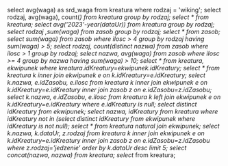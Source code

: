 select avg(waga) as srd_waga from kreatura where rodzaj = 'wiking';
select rodzaj, avg(waga), count(*) from kreatura group by rodzaj;
select * from kreatura; 
select avg('2023'-year(dataUr)) from kreatura group by rodzaj;
select rodzaj ,sum(waga) from zasob group by rodzaj;
select * from zasob;
select sum(waga) from zasob where ilosc > 4 group by rodzaj having sum(waga) > 5;
select rodzaj, count(distinct nazwa) from zasob where ilosc > 1 group by rodzaj;
select nazwa, avg(waga) from zasob where ilosc >= 4 group by nazwa having sum(waga) > 10;
select * from kreatura, ekwipunek where kreatura.idKreatury=ekwipunek.idKreatury;
select * from kreatura k inner join ekwipunek e on k.idKreatury=e.idKreatury;
select k.nazwa, e.idZasobu, e.ilosc from kreatura k inner join ekwipunek e on k.idKreatury=e.idKreatury inner join zasob z on e.idZasobu=z.idZasobu;
select k.nazwa, e.idZasobu, e.ilosc from kreatura k left join ekwipunek e on k.idKreatury=e.idKreatury where e.idKreatury is null;
select distinct idKreatury from ekwipunek;
select nazwa, idKreatury from kreatura where idKreatury not in (select distinct idKreatury from ekwipunek where idKreatury is not null);
select * from kreatura natural join ekwipunek;
select k.nazwa, k.dataUr, z.rodzaj from kreatura k inner join ekwipunek e on k.idKreatury=e.idKreatury inner join zasob z on e.idZasobu=z.idZasobu where z.rodzaj='jedzenie' order by k.dataUr desc limit 5;
select concat(nazwa, nazwa) from kreatura;
select* from kreatura;
